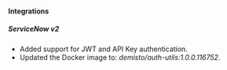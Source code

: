 
#### Integrations

##### ServiceNow v2

- Added support for JWT and API Key authentication.
- Updated the Docker image to: *demisto/auth-utils:1.0.0.116752*.